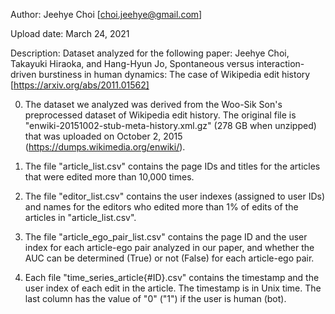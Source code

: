 Author: Jeehye Choi [choi.jeehye@gmail.com]

Upload date: March 24, 2021

Description: Dataset analyzed for the following paper: Jeehye Choi, Takayuki Hiraoka, and Hang-Hyun Jo, Spontaneous versus interaction-driven burstiness in human dynamics: The case of Wikipedia edit history [https://arxiv.org/abs/2011.01562] 


0. The dataset we analyzed was derived from the Woo-Sik Son's preprocessed dataset of Wikipedia edit history. The original file is "enwiki-20151002-stub-meta-history.xml.gz" (278 GB when unzipped) that was uploaded on October 2, 2015 (https://dumps.wikimedia.org/enwiki/).

1. The file "article_list.csv" contains the page IDs and titles for the articles that were edited more than 10,000 times.

2. The file "editor_list.csv" contains the user indexes (assigned to user IDs) and names for the editors who edited more than 1% of edits of the articles in "article_list.csv".

3. The file "article_ego_pair_list.csv" contains the page ID and the user index for each article-ego pair analyzed in our paper, and whether the AUC can be determined (True) or not (False) for each article-ego pair.

4. Each file "time_series_article{\#ID}.csv" contains the timestamp and the user index of each edit in the article. The timestamp is in Unix time. The last column has the value of "0" ("1") if the user is human (bot).
